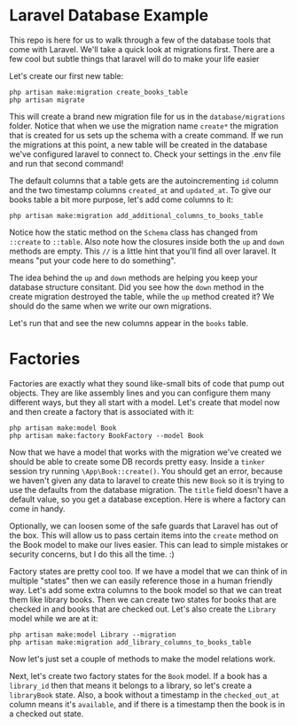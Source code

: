 # Laravel Database Example

This repo is here for us to walk through a few of the database tools that come with Laravel. We'll take a quick look at migrations first. There are a few cool but subtle things that laravel will do to make your life easier

Let's create our first new table:

```
php artisan make:migration create_books_table
php artisan migrate
```

This will create a brand new migration file for us in the `database/migrations` folder. Notice that when we use the migration name `create*` the migration that is created for us sets up the schema with a create command. If we run the migrations at this point, a new table will be created in the database we've configured laravel to connect to. Check your settings in the .env file and run that second command!

The default columns that a table gets are the autoincrementing `id` column and the two timestamp columns `created_at` and `updated_at`. To give our books table a bit more purpose, let's add come columns to it:

```
php artisan make:migration add_additional_columns_to_books_table
```

Notice how the static method on the `Schema` class has changed from `::create` to `::table`. Also note how the closures inside both the `up` and `down` methods are empty. This `//` is a little hint that you'll find all over laravel. It means "put your code here to do something".

The idea behind the `up` and `down` methods are helping you keep your database structure consitant. Did you see how the `down` method in the create migration destroyed the table, while the `up` method created it? We should do the same when we write our own migrations.

Let's run that and see the new columns appear in the `books` table.

# Factories

Factories are exactly what they sound like-small bits of code that pump out objects. They are like assembly lines and you can configure them many different ways, but they all start with a model. Let's create that model now and then create a factory that is associated with it:

```
php artisan make:model Book
php artisan make:factory BookFactory --model Book
```

Now that we have a model that works with the migration we've created we should be able to create some DB records pretty easy. Inside a `tinker` session try running `\App\Book::create()`. You should get an error, because we haven't given any data to laravel to create this new `Book` so it is trying to use the defaults from the database migration. The `title` field doesn't have a default value, so you get a database exception. Here is where a factory can come in handy.

Optionally, we can loosen some of the safe guards that Laravel has out of the box. This will allow us to pass certain items into the `create` method on the Book model to make our lives easier. This can lead to simple mistakes or security concerns, but I do this all the time. :)

Factory states are pretty cool too. If we have a model that we can think of in multiple "states" then we can easily reference those in a human friendly way. Let's add some extra columns to the book model so that we can treat them like library books. Then we can create two states for books that are checked in and books that are checked out. Let's also create the `Library` model while we are at it:

```
php artisan make:model Library --migration
php artisan make:migration add_library_columns_to_books_table
```

Now let's just set a couple of methods to make the model relations work.

Next, let's create two factory states for the `Book` model. If a book has a `library_id` then that means it belongs to a library, so let's create a `libraryBook` state. Also, a book without a timestamp in the `checked_out_at` column means it's `available`, and if there is a timestamp then the book is in a checked out state.
